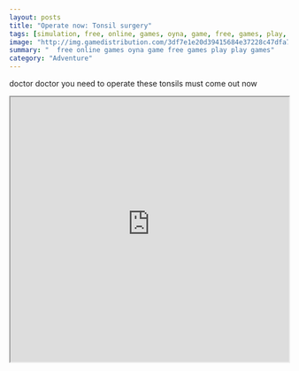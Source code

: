 ```yaml
---
layout: posts
title: "Operate now: Tonsil surgery"
tags: [simulation, free, online, games, oyna, game, free, games, play, play, games]
image: "http://img.gamedistribution.com/3df7e1e20d39415684e37228c47dfa74.jpg"
summary: "  free online games oyna game free games play play games"
category: "Adventure"
---
```


doctor doctor you need to operate these tonsils must come out now

<iframe width="100%" height="480px;" src="http://flash.gamedistribution.com?game=3df7e1e20d39415684e37228c47dfa74"></iframe>